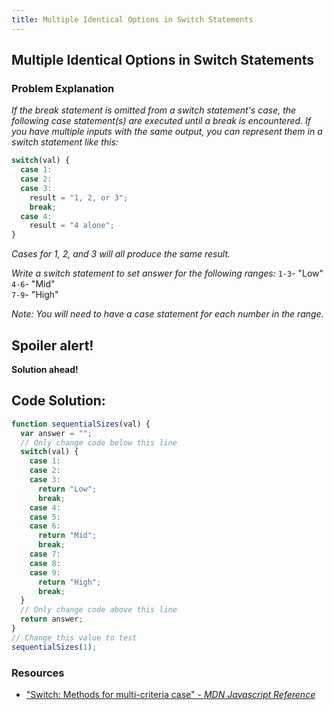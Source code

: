 ```yaml
---
title: Multiple Identical Options in Switch Statements
---
```

## Multiple Identical Options in Switch Statements

### Problem Explanation

_If the break statement is omitted from a switch statement's case, the following case statement(s) are executed until a break is encountered. If you have multiple inputs with the same output, you can represent them in a switch statement like this:_
```javascript
switch(val) {
  case 1:
  case 2:
  case 3:
    result = "1, 2, or 3";
    break;
  case 4:
    result = "4 alone";
}
```

_Cases for 1, 2, and 3 will all produce the same result._

_Write a switch statement to set answer for the following ranges:_
`1-3`- "Low"  
`4-6`- "Mid"  
`7-9`- "High"

_Note:
You will need to have a case statement for each number in the range._

## Spoiler alert!

**Solution ahead!**

## Code Solution:
```javascript
function sequentialSizes(val) {
  var answer = "";
  // Only change code below this line
  switch(val) {
    case 1:
    case 2:
    case 3:
      return "Low";
      break;
    case 4:
    case 5:
    case 6:
      return "Mid";
      break;
    case 7:
    case 8:
    case 9:
      return "High";
      break;
  } 
  // Only change code above this line  
  return answer;  
}
// Change this value to test
sequentialSizes(1);
```

### Resources
- ["Switch: Methods for multi-criteria case" - *MDN Javascript Reference*](https://developer.mozilla.org/en-US/docs/Web/JavaScript/Reference/Statements/switch)
<!--stackedit_data:
eyJoaXN0b3J5IjpbOTAzMTI0MTE0LC0xMTUwMTMzMjY3LDE1MT
M4NDYyMDQsLTIxNDY3NjQ0NDcsLTI0MDYwNzA1NSwyMTM1NjAx
NjI0LDgxNTIzNjk1OCw4MjA4MTUyODcsLTExNTY0MzI2MjYsLT
U5ODkyNTQwNiwtOTkyMzQ2Mjk3LC0xMzY1MDA3NzU1LDM1NTE0
MzA0NywtMTI1Mzg4MjM3OCwtMTQ0NDA4NDI0NCwtMTA5MjAxNj
YzNSwyOTE0NzAxOCwtMTkzNTQxNjIzMCwtMTcwMzQ5MTQ2NSwt
MTMwNzE3OTQ2NV19
-->